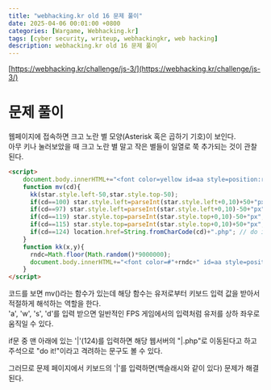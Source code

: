 ```yaml
---
title: "webhacking.kr old 16 문제 풀이"
date: 2025-04-06 00:01:00 +0800
categories: [Wargame, Webhacking.kr]
tags: [cyber security, writeup, webhackingkr, web hacking] 
description: webhacking.kr old 16 문제 풀이
---
```


[https://webhacking.kr/challenge/js-3/](https://webhacking.kr/challenge/js-3/)
# 문제 풀이
웹페이지에 접속하면 크고 노란 별 모양(Asterisk 혹은 곱하기 기호)이 보인다.<br />
아무 키나 눌러보았을 때 크고 노란 별 말고 작은 별들이 일열로 쭉 추가되는 것이 관찰된다.<br />

```html
<script> 
	document.body.innerHTML+="<font color=yellow id=aa style=position:relative;left:0;top:0>*</font>";
	function mv(cd){
	  kk(star.style.left-50,star.style.top-50);
	  if(cd==100) star.style.left=parseInt(star.style.left+0,10)+50+"px";
	  if(cd==97) star.style.left=parseInt(star.style.left+0,10)-50+"px";
	  if(cd==119) star.style.top=parseInt(star.style.top+0,10)-50+"px";
	  if(cd==115) star.style.top=parseInt(star.style.top+0,10)+50+"px";
	  if(cd==124) location.href=String.fromCharCode(cd)+".php"; // do it!
	}
	function kk(x,y){
	  rndc=Math.floor(Math.random()*9000000);
	  document.body.innerHTML+="<font color=#"+rndc+" id=aa style=position:relative;left:"+x+";top:"+y+" onmouseover=this.innerHTML=''>*</font>";
	}
</script>
```

코드를 보면 mv()라는 함수가 있는데 해당 함수는 유저로부터 키보드 입력 값을 받아서 적절하게 해석하는 역할을 한다.<br />
'a', 'w', 's', 'd'를 입력 받으면 일반적인 FPS 게임에서의 입력처럼 유저를 상하 좌우로 움직일 수 있다.<br />

if문 중 맨 아래에 있는 '\|'(124)를 입력하면 해당 웹서버의 "\|.php"로 이동된다고 하고 주석으로 "do it!"이라고 격려하는 문구도 볼 수 있다.<br />

그러므로 문제 페이지에서 키보드의 '\|'를 입력하면(백슬래시와 같이 있다) 문제가 해결된다. 